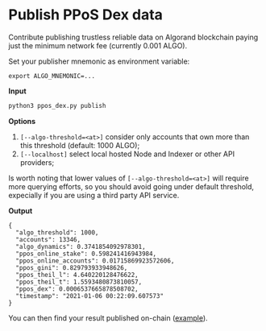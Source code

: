 # Publish PPoS Dex data

Contribute publishing trustless reliable data on Algorand blockchain paying
just the minimum network fee (currently 0.001 ALGO).

Set your publisher mnemonic as environment variable:

```shell
export ALGO_MNEMONIC=...
```

**Input**

```bash
python3 ppos_dex.py publish
```

**Options**

1. `[--algo-threshold=<at>]` consider only accounts that own more than this threshold (default: 1000 ALGO);
2. `[--localhost]` select local hosted Node and Indexer or other API providers;

Is worth noting that lower values of `[--algo-threshold=<at>]` will require more
querying efforts, so you should avoid going under default threshold, expecially
if you are using a third party API service.

**Output**

```shell
{
  "algo_threshold": 1000,
  "accounts": 13346,
  "algo_dynamics": 0.3741854092978301,
  "ppos_online_stake": 0.598241416943984,
  "ppos_online_accounts": 0.01715869923572606,
  "ppos_gini": 0.829793933948626,
  "ppos_theil_l": 4.640220128476622,
  "ppos_theil_t": 1.5593480873810057,
  "ppos_dex": 0.0006537665878508702,
  "timestamp": "2021-01-06 00:22:09.607573"
}
```

You can then find your result published on-chain ([example](https://algoexplorer.io/tx/NPAAMBUEAIIYJJDFZWMYAHJBBSXDO2PV5TTSCD3SKWNBCLOU2AYA)).
